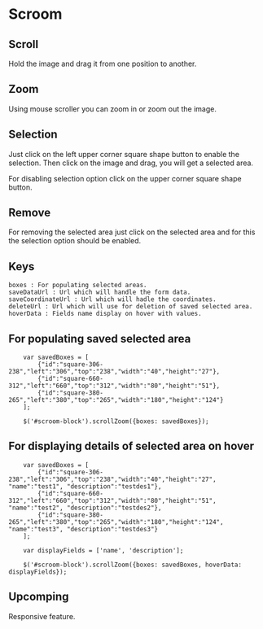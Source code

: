 # Scroom

## Scroll

Hold the image and drag it from one position to another.

## Zoom

Using mouse scroller you can zoom in or zoom out the image.

## Selection

Just click on the left upper corner square shape button to enable the selection. Then click on the image and drag, you will get a selected area.

For disabling selection option click on the upper corner square shape button.

## Remove

For removing the selected area just click on the selected area and for this the selection option should be enabled.

## Keys

``` 
boxes : For populating selected areas.
saveDataUrl : Url which will handle the form data.
saveCoordinateUrl : Url which will hadle the coordinates.
deleteUrl : Url which will use for deletion of saved selected area.
hoverData : Fields name display on hover with values. 
```

## For populating saved selected area

```
	var savedBoxes = [
		{"id":"square-306-238","left":"306","top":"238","width":"40","height":"27"},
		{"id":"square-660-312","left":"660","top":"312","width":"80","height":"51"},
		{"id":"square-380-265","left":"380","top":"265","width":"180","height":"124"}
	];
	
	$('#scroom-block').scrollZoom({boxes: savedBoxes});
```

## For displaying details of selected area on hover

```
	var savedBoxes = [
		{"id":"square-306-238","left":"306","top":"238","width":"40","height":"27", "name":"test1", "description":"testdes1"},
		{"id":"square-660-312","left":"660","top":"312","width":"80","height":"51", "name":"test2", "description":"testdes2"},
		{"id":"square-380-265","left":"380","top":"265","width":"180","height":"124", "name":"test3", "description":"testdes3"}
	];

	var displayFields = ['name', 'description'];
    
    $('#scroom-block').scrollZoom({boxes: savedBoxes, hoverData: displayFields});
```

## Upcomping

Responsive feature.
